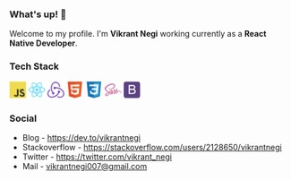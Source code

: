 ### What's up! 👋

Welcome to my profile. I'm **Vikrant Negi** working currently as a **React Native Developer**.

### Tech Stack

<code><img height="30" src="./assets/javascript-original.svg"></code>
<code><img height="30" src="./assets/react-original.svg"></code>
<code><img height="30" src="./assets/redux-original.svg"></code>
<code><img height="30" src="./assets/html5-original.svg"></code>
<code><img height="30" src="./assets/css3-original.svg"></code>
<code><img height="30" src="./assets/sass-original.svg"></code>
<code><img height="30" src="./assets/bootstrap-plain.svg"></code>

### Social

- Blog - https://dev.to/vikrantnegi
- Stackoverflow - https://stackoverflow.com/users/2128650/vikrantnegi
- Twitter - https://twitter.com/vikrant_negi
- Mail - vikrantnegi007@gmail.com
